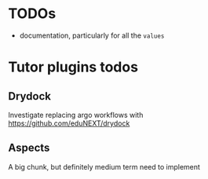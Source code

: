 # TODOs

- documentation, particularly for all the `values`

# Tutor plugins todos

## Drydock
Investigate replacing argo workflows with https://github.com/eduNEXT/drydock

## Aspects
A big chunk, but definitely medium term need to implement
